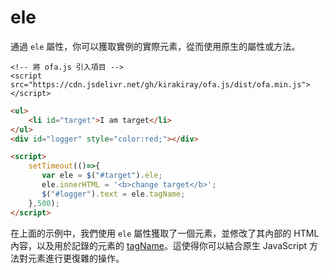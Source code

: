# ele

通過 `ele` 屬性，你可以獲取實例的實際元素，從而使用原生的屬性或方法。

<html-viewer>

```
<!-- 將 ofa.js 引入項目 -->
<script src="https://cdn.jsdelivr.net/gh/kirakiray/ofa.js/dist/ofa.min.js"></script>
```

```html
<ul>
    <li id="target">I am target</li>
</ul>
<div id="logger" style="color:red;"></div>

<script>
    setTimeout(()=>{
       var ele = $("#target").ele;
       ele.innerHTML = '<b>change target</b>';
       $("#logger").text = ele.tagName;
    },500);
</script>
```

</html-viewer>

在上面的示例中，我們使用 `ele` 屬性獲取了一個元素，並修改了其內部的 HTML 內容，以及用於記錄的元素的 [tagName](https://developer.mozilla.org/en-US/docs/Web/API/Element/tagName)。這使得你可以結合原生 JavaScript 方法對元素進行更復雜的操作。